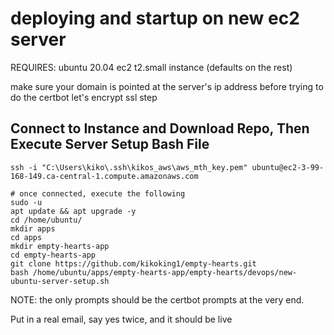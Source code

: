 # deploying and startup on new ec2 server

REQUIRES: ubuntu 20.04 ec2 t2.small instance (defaults on the rest)

make sure your domain is pointed at the server's ip address before trying to do the certbot let's encrypt ssl step

## Connect to Instance and Download Repo, Then Execute Server Setup Bash File

```
ssh -i "C:\Users\kiko\.ssh\kikos_aws\aws_mth_key.pem" ubuntu@ec2-3-99-168-149.ca-central-1.compute.amazonaws.com

# once connected, execute the following
sudo -u
apt update && apt upgrade -y
cd /home/ubuntu/
mkdir apps
cd apps
mkdir empty-hearts-app
cd empty-hearts-app
git clone https://github.com/kikoking1/empty-hearts.git
bash /home/ubuntu/apps/empty-hearts-app/empty-hearts/devops/new-ubuntu-server-setup.sh
```

NOTE: the only prompts should be the certbot prompts at the very end.

Put in a real email, say yes twice, and it should be live
